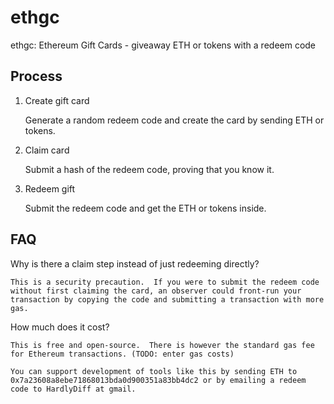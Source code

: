 # ethgc
ethgc: Ethereum Gift Cards - giveaway ETH or tokens with a redeem code

## Process

1) Create gift card

    Generate a random redeem code and create the card by sending ETH or tokens.

2) Claim card

    Submit a hash of the redeem code, proving that you know it.

3) Redeem gift

    Submit the redeem code and get the ETH or tokens inside.

## FAQ

Why is there a claim step instead of just redeeming directly?

    This is a security precaution.  If you were to submit the redeem code without first claiming the card, an observer could front-run your transaction by copying the code and submitting a transaction with more gas.

How much does it cost?

    This is free and open-source.  There is however the standard gas fee for Ethereum transactions. (TODO: enter gas costs)

    You can support development of tools like this by sending ETH to 0x7a23608a8ebe71868013bda0d900351a83bb4dc2 or by emailing a redeem code to HardlyDiff at gmail.